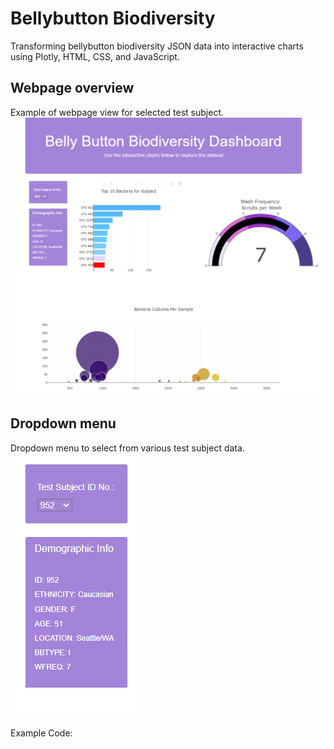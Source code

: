 # Bellybutton Biodiversity
Transforming bellybutton biodiversity JSON data into interactive charts using Plotly, HTML, CSS, and JavaScript.

## Webpage overview
Example of webpage view for selected test subject.
<br>
![Overview](images/overview.png)
<br>

## Dropdown menu
Dropdown menu to select from various test subject data.
<br>
![Dropdown menu](images/dropdown.png)
<br>
<br>
Example Code:
<br>
